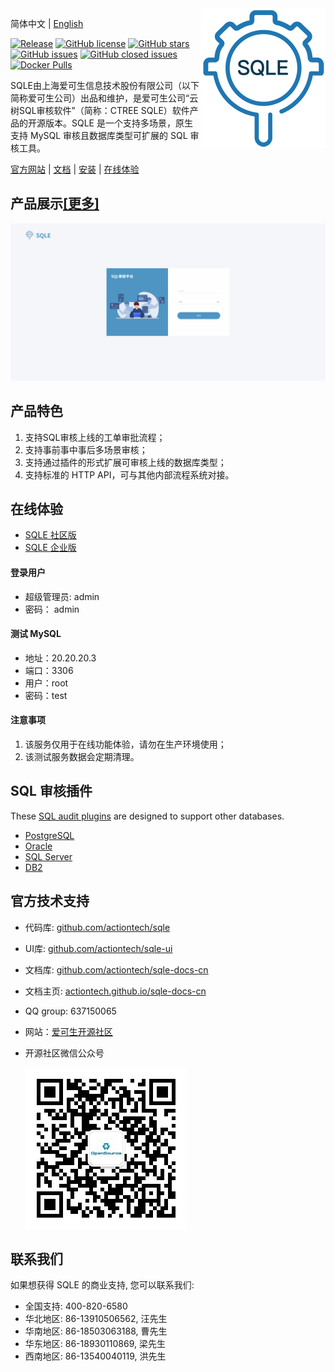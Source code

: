 <img align="right" src="./SQLE_logo.png">

简体中文 | [English](./README_en.md)

[![Release](https://img.shields.io/github/release/actiontech/sqle.svg?style=flat-square)](https://github.com/actiontech/sqle/releases)
[![GitHub license](https://img.shields.io/github/license/actiontech/sqle.svg)](https://github.com/actiontech/sqle/blob/main/LICENSE)
[![GitHub stars](https://img.shields.io/github/stars/actiontech/sqle.svg)](https://github.com/actiontech/sqle/stargazers)
[![GitHub issues](https://img.shields.io/github/issues/actiontech/sqle.svg)](https://github.com/actiontech/sqle/issues)
[![GitHub closed issues](https://img.shields.io/github/issues-closed-raw/actiontech/sqle.svg)](https://github.com/actiontech/sqle/issues?q=is%3Aissue+is%3Aclosed)
[![Docker Pulls](https://img.shields.io/docker/pulls/actiontech/sqle-ce.svg)](https://hub.docker.com/r/actiontech/sqle-ce)

SQLE由上海爱可生信息技术股份有限公司（以下简称爱可生公司）出品和维护，是爱可生公司“云树SQL审核软件”（简称：CTREE SQLE）软件产品的开源版本。SQLE 是一个支持多场景，原生支持 MySQL 审核且数据库类型可扩展的 SQL 审核工具。

[官方网站](https://opensource.actionsky.com/sqle/) | [文档](https://actiontech.github.io/sqle-docs-cn/) | [安装](https://actiontech.github.io/sqle-docs-cn/2.deploy/overview.html) | [在线体验](https://actiontech.github.io/sqle-docs-cn/0.overview/1_online_demo.html)

## 产品展示[[更多]](https://actiontech.github.io/sqle-docs-cn/0.overview/2_product_show.html)
![product_show](./SQLE_product_show.gif)

## 产品特色
1. 支持SQL审核上线的工单审批流程；
2. 支持事前事中事后多场景审核；
3. 支持通过插件的形式扩展可审核上线的数据库类型；
4. 支持标准的 HTTP API，可与其他内部流程系统对接。

## 在线体验
* [SQLE 社区版](http://demo.sqle.actionsky.com/)
* [SQLE 企业版](http://demo.sqle.actionsky.com:8889/)
#### 登录用户
* 超级管理员: admin
* 密码： admin
#### 测试 MySQL
* 地址：20.20.20.3
* 端口：3306
* 用户：root
* 密码：test
#### 注意事项
1. 该服务仅用于在线功能体验，请勿在生产环境使用；
2. 该测试服务数据会定期清理。

## SQL 审核插件
These [SQL audit plugins](https://actiontech.github.io/sqle-docs-cn/3.modules/3.7_auditplugin/overview.html) are designed to support other databases.
* [PostgreSQL](https://github.com/actiontech/sqle-pg-plugin)
* [Oracle](https://github.com/actiontech/sqle-oracle-plugin)
* [SQL Server](https://github.com/actiontech/sqle-ms-plugin)
* [DB2](https://github.com/actiontech/sqle-db2-plugin)

## 官方技术支持
- 代码库: [github.com/actiontech/sqle](https://github.com/actiontech/sqle)
- UI库: [github.com/actiontech/sqle-ui](https://github.com/actiontech/sqle-ui)
- 文档库: [github.com/actiontech/sqle-docs-cn](https://github.com/actiontech/sqle-docs-cn)
- 文档主页: [actiontech.github.io/sqle-docs-cn](https://actiontech.github.io/sqle-docs-cn/)
- QQ group: 637150065
- 网站：[爱可生开源社区](https://opensource.actionsky.com)
- 开源社区微信公众号

  ![QR_code](./QR_code.png)

## 联系我们
如果想获得 SQLE 的商业支持, 您可以联系我们:
* 全国支持: 400-820-6580
* 华北地区: 86-13910506562, 汪先生
* 华南地区: 86-18503063188, 曹先生
* 华东地区: 86-18930110869, 梁先生
* 西南地区: 86-13540040119, 洪先生
